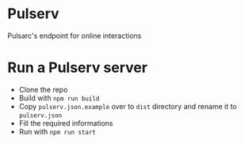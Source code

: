# Pulserv
Pulsarc's endpoint for online interactions

# Run a Pulserv server
- Clone the repo
- Build with `npm run build`
- Copy `pulserv.json.example` over to `dist` directory and rename it to `pulserv.json`
- Fill the required informations
- Run with `npm run start`
